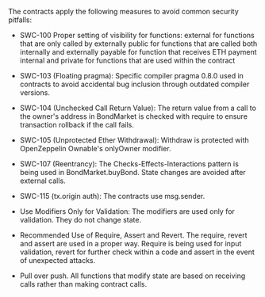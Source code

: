 The contracts apply the following measures to avoid common security pitfalls:

* SWC-100 Proper setting of visibility for functions:
external for functions that are only called by externally
public for functions that are called both internally and externally
payable for function that receives ETH payment
internal and private for functions that are used within the contract

* SWC-103 (Floating pragma): Specific compiler pragma 0.8.0 used in contracts to avoid accidental bug inclusion through outdated compiler versions.

* SWC-104 (Unchecked Call Return Value): The return value from a call to the owner's address in BondMarket is checked with require to ensure transaction rollback if the call fails.

* SWC-105 (Unprotected Ether Withdrawal): Withdraw is protected with OpenZeppelin Ownable's onlyOwner modifier.

* SWC-107 (Reentrancy): The Checks-Effects-Interactions pattern is being used in BondMarket.buyBond. State changes are avoided after external calls.

* SWC-115 (tx.origin auth): The contracts use msg.sender.

* Use Modifiers Only for Validation: The modifiers are used only for validation. They do not change state.

* Recommended Use of Require, Assert and Revert. The require, revert and assert are used in a proper way. Require is being used for input validation, revert for further check within a code and assert in the event of unexpected attacks.

* Pull over push. All functions that modify state are based on receiving calls rather than making contract calls.